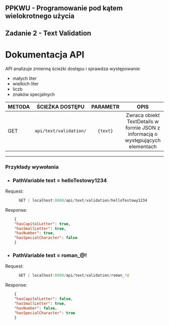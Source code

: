 ## PPKWU - Programowanie pod kątem wielokrotnego użycia
## Zadanie 2 - Text Validation

 **Dokumentacja API**
 ===================
 
API analizuje zmienną ścieżki dostępu i sprawdza występowanie:
 - małych liter
 - wielkich liter
 - liczb
 - znaków specjalnych

| METODA | ŚCIEŻKA DOSTĘPU | PARAMETR | OPIS |
|--------|:---------------:|:--------:|:----:|
| GET| `api/text/validation/`| `{text}` | Zwraca obiekt TextDetails w formie JSON z informacją o występujących elementach |
-----

### **Przykłady wywołania**

* ### PathVariable text = helloTestowy1234  

Request: 
```java
      GET | localhost:8080/api/text/validation/helloTestowy1234 
```
Response:
```json
    {
    "hasCapitalLetter": true,
    "hasSmallLetter": true,
    "hasNumber": true, 
    "hasSpecialCharacter": false
    } 
```   

* ### PathVariable text = roman_@!  

Request: 
```java
      GET | localhost:8080/api/text/validation/roman_!@ 
```
Response:
```json
    {
    "hasCapitalLetter": false,
    "hasSmallLetter": true,
    "hasNumber": false, 
    "hasSpecialCharacter": true
    } 
```
